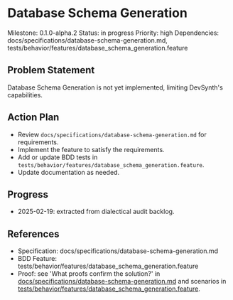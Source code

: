 # Database Schema Generation
Milestone: 0.1.0-alpha.2
Status: in progress
Priority: high
Dependencies: docs/specifications/database-schema-generation.md, tests/behavior/features/database_schema_generation.feature

## Problem Statement
Database Schema Generation is not yet implemented, limiting DevSynth's capabilities.


## Action Plan
- Review `docs/specifications/database-schema-generation.md` for requirements.
- Implement the feature to satisfy the requirements.
- Add or update BDD tests in `tests/behavior/features/database_schema_generation.feature`.
- Update documentation as needed.

## Progress
- 2025-02-19: extracted from dialectical audit backlog.

## References
- Specification: docs/specifications/database-schema-generation.md
- BDD Feature: tests/behavior/features/database_schema_generation.feature
- Proof: see 'What proofs confirm the solution?' in [docs/specifications/database-schema-generation.md](../docs/specifications/database-schema-generation.md) and scenarios in [tests/behavior/features/database_schema_generation.feature](../tests/behavior/features/database_schema_generation.feature).
